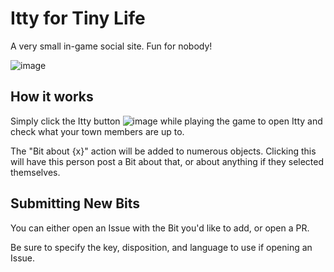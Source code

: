 # Itty for Tiny Life
A very small in-game social site. Fun for nobody!

![image](https://user-images.githubusercontent.com/7095706/142357940-165e7ffb-8187-4c84-83c7-be8992a2ac5d.png)

## How it works
Simply click the Itty button ![image](https://user-images.githubusercontent.com/7095706/142358053-9f2ddd34-1ccb-4cf3-96c7-6217b313a56b.png) while playing the game to open Itty and check what your town members are up to.

The "Bit about {x}" action will be added to numerous objects. Clicking this will have this person post a Bit about that, or about anything if they selected themselves.

## Submitting New Bits
You can either open an Issue with the Bit you'd like to add, or open a PR.

Be sure to specify the key, disposition, and language to use if opening an Issue.
